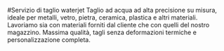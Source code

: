 #Servizio di taglio waterjet
Taglio ad acqua ad alta precisione su misura, ideale per metalli, vetro, pietra, ceramica, plastica e altri materiali. Lavoriamo sia con materiali forniti dal cliente che con quelli del nostro magazzino. Massima qualità, tagli senza deformazioni termiche e personalizzazione completa.
